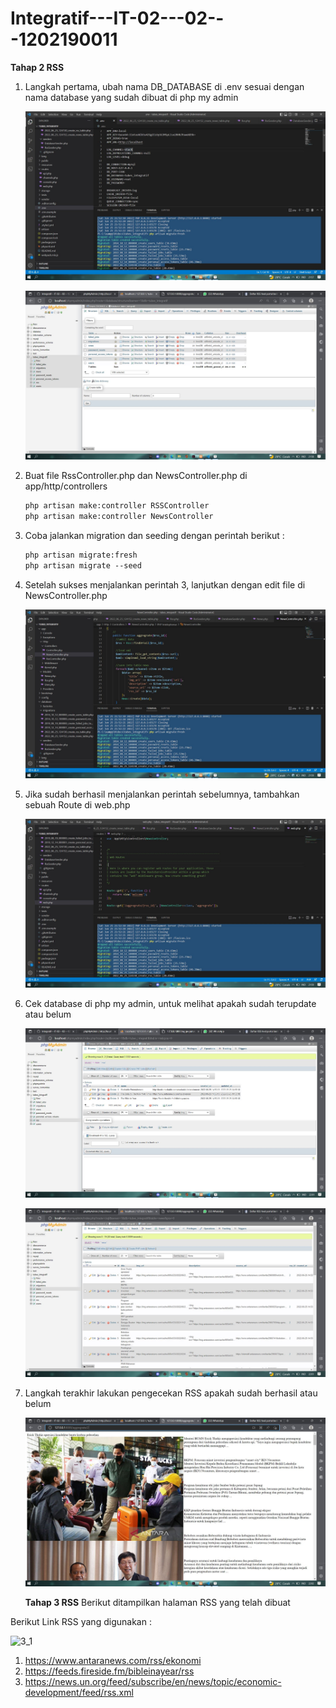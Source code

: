 # Integratif---IT-02---02---1202190011
**Tahap 2 RSS**

1. Langkah pertama, ubah nama DB_DATABASE di .env sesuai dengan nama database yang sudah dibuat di php my admin

   ![](asset/1.JPG)

   ![](asset/2.JPG)

2. Buat file RssController.php dan NewsController.php di app/http/controllers

   ```markdown
   php artisan make:controller RSSController
   php artisan make:controller NewsController
   ```

3. Coba jalankan migration dan seeding dengan perintah berikut :

   ```markdown
   php artisan migrate:fresh
   php artisan migrate --seed
   ```

4. Setelah sukses menjalankan perintah 3, lanjutkan dengan edit file di NewsController.php

   ![](asset/3.JPG)

5. Jika sudah berhasil menjalankan perintah sebelumnya, tambahkan sebuah Route di web.php

   ![](asset/4.JPG)

6. Cek database di php my admin, untuk melihat apakah sudah terupdate atau belum

   ![](asset/5.JPG)

   ![](asset/6.JPG)

7. Langkah terakhir lakukan pengecekan RSS apakah sudah berhasil atau belum

   ![](asset/7.JPG)
   
   **Tahap 3 RSS**
Berikut ditampilkan halaman RSS yang telah dibuat

Berikut Link RSS yang digunakan :

![3_1](https://user-images.githubusercontent.com/26424175/178131881-8d7e3262-02f7-4b1c-8e25-93b3c3940447.JPG)

1. https://www.antaranews.com/rss/ekonomi
2. https://feeds.fireside.fm/bibleinayear/rss
3. https://news.un.org/feed/subscribe/en/news/topic/economic-development/feed/rss.xml

